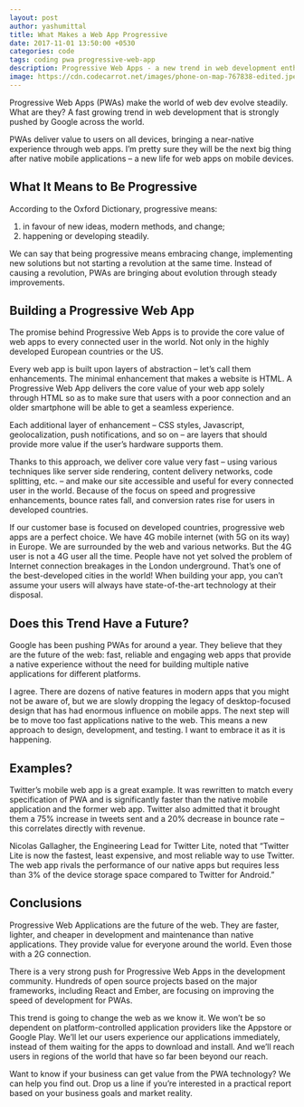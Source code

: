 ```yaml
---
layout: post
author: yashumittal
title: What Makes a Web App Progressive
date: 2017-11-01 13:50:00 +0530
categories: code
tags: coding pwa progressive-web-app
description: Progressive Web Apps - a new trend in web development enthusiastically promoted by Google. Find out what they are about and how you can use them.
image: https://cdn.codecarrot.net/images/phone-on-map-767838-edited.jpeg
---
```


Progressive Web Apps (PWAs) make the world of web dev evolve steadily. What are they? A fast growing trend in web development that is strongly pushed by Google across the world.

PWAs deliver value to users on all devices, bringing a near-native experience through web apps. I’m pretty sure they will be the next big thing after native mobile applications – a new life for web apps on mobile devices.

## What It Means to Be Progressive

According to the Oxford Dictionary, progressive means:

1. in favour of new ideas, modern methods, and change;
2. happening or developing steadily.

We can say that being progressive means embracing change, implementing new solutions but not starting a revolution at the same time. Instead of causing a revolution, PWAs are bringing about evolution through steady improvements.

## Building a Progressive Web App

The promise behind Progressive Web Apps is to provide the core value of web apps to every connected user in the world. Not only in the highly developed European countries or the US.

Every web app is built upon layers of abstraction – let’s call them enhancements. The minimal enhancement that makes a website is HTML. A Progressive Web App delivers the core value of your web app solely through HTML so as to make sure that users with a poor connection and an older smartphone will be able to get a seamless experience.

Each additional layer of enhancement – CSS styles, Javascript, geolocalization, push notifications, and so on – are layers that should provide more value if the user’s hardware supports them.

Thanks to this approach, we deliver core value very fast – using various techniques like server side rendering, content delivery networks, code splitting, etc. – and make our site accessible and useful for every connected user in the world. Because of the focus on speed and progressive enhancements, bounce rates fall, and conversion rates rise for users in developed countries.

If our customer base is focused on developed countries, progressive web apps are a perfect choice. We have 4G mobile internet (with 5G on its way) in Europe. We are surrounded by the web and various networks. But the 4G user is not a 4G user all the time. People have not yet solved the problem of Internet connection breakages in the London underground. That’s one of the best-developed cities in the world! When building your app, you can’t assume your users will always have state-of-the-art technology at their disposal.

## Does this Trend Have a Future?

Google has been pushing PWAs for around a year. They believe that they are the future of the web: fast, reliable and engaging web apps that provide a native experience without the need for building multiple native applications for different platforms.

I agree. There are dozens of native features in modern apps that you might not be aware of, but we are slowly dropping the legacy of desktop-focused design that has had enormous influence on mobile apps. The next step will be to move too fast applications native to the web. This means a new approach to design, development, and testing. I want to embrace it as it is happening.

## Examples?

Twitter’s mobile web app is a great example. It was rewritten to match every specification of PWA and is significantly faster than the native mobile application and the former web app. Twitter also admitted that it brought them a 75% increase in tweets sent and a 20% decrease in bounce rate – this correlates directly with revenue.

Nicolas Gallagher, the Engineering Lead for Twitter Lite, noted that “Twitter Lite is now the fastest, least expensive, and most reliable way to use Twitter. The web app rivals the performance of our native apps but requires less than 3% of the device storage space compared to Twitter for Android.”

## Conclusions

Progressive Web Applications are the future of the web. They are faster, lighter, and cheaper in development and maintenance than native applications. They provide value for everyone around the world. Even those with a 2G connection.

There is a very strong push for Progressive Web Apps in the development community. Hundreds of open source projects based on the major frameworks, including React and Ember, are focusing on improving the speed of development for PWAs.

This trend is going to change the web as we know it. We won’t be so dependent on platform-controlled application providers like the Appstore or Google Play. We’ll let our users experience our applications immediately, instead of them waiting for the apps to download and install. And we’ll reach users in regions of the world that have so far been beyond our reach.

Want to know if your business can get value from the PWA technology? We can help you find out. Drop us a line if you’re interested in a practical report based on your business goals and market reality.
